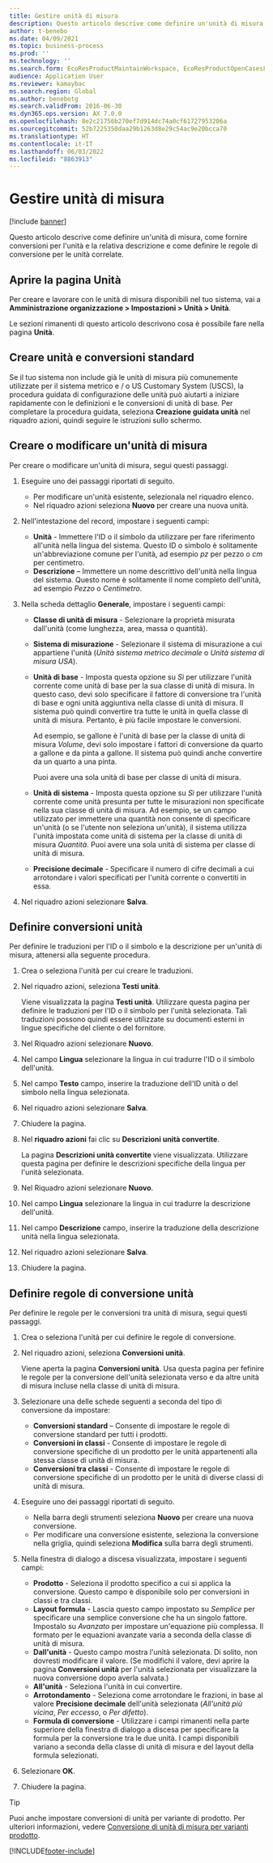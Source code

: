 ```yaml
---
title: Gestire unità di misura
description: Questo articolo descrive come definire un'unità di misura, come fornire conversioni per l'unità e la relativa descrizione e come definire le regole di conversione per le unità correlate.
author: t-benebo
ms.date: 04/09/2021
ms.topic: business-process
ms.prod: ''
ms.technology: ''
ms.search.form: EcoResProductMaintainWorkspace, EcoResProductOpenCasesFormPart, UnitOfMeasure, UnitOfMeasureReportingTranslation, UnitOfMeasureTranslation, UnitOfMeasureConversion, UnitOfMeasureConversionEditOrCreate, UnitOfMeasureLookup, UnitOfMeasureCalculator, UnitOfMeasureWizard, UnitOfMeasureLookupTest
audience: Application User
ms.reviewer: kamaybac
ms.search.region: Global
ms.author: benebotg
ms.search.validFrom: 2016-06-30
ms.dyn365.ops.version: AX 7.0.0
ms.openlocfilehash: 8e2c21756b270ef7d914dc74a0cf61727953206a
ms.sourcegitcommit: 52b7225350daa29b1263d8e29c54ac9e20bcca70
ms.translationtype: HT
ms.contentlocale: it-IT
ms.lasthandoff: 06/03/2022
ms.locfileid: "8863913"
---
```

# <a name="manage-units-of-measure"></a>Gestire unità di misura

[!include [banner](../../includes/banner.md)]

Questo articolo descrive come definire un'unità di misura, come fornire conversioni per l'unità e la relativa descrizione e come definire le regole di conversione per le unità correlate.

## <a name="open-the-units-page"></a>Aprire la pagina Unità

Per creare e lavorare con le unità di misura disponibili nel tuo sistema, vai a **Amministrazione organizzazione \> Impostazioni \> Unità \> Unità**.

Le sezioni rimanenti di questo articolo descrivono cosa è possibile fare nella pagina **Unità**.

## <a name="create-standard-units-and-conversions"></a>Creare unità e conversioni standard

Se il tuo sistema non include già le unità di misura più comunemente utilizzate per il sistema metrico e / o US Customary System (USCS), la procedura guidata di configurazione delle unità può aiutarti a iniziare rapidamente con le definizioni e le conversioni di unità di base. Per completare la procedura guidata, seleziona **Creazione guidata unità** nel riquadro azioni, quindi seguire le istruzioni sullo schermo.

## <a name="create-or-edit-a-unit-of-measure"></a>Creare o modificare un'unità di misura

Per creare o modificare un'unità di misura, segui questi passaggi.

1. Eseguire uno dei passaggi riportati di seguito.

    - Per modificare un'unità esistente, selezionala nel riquadro elenco.
    - Nel riquadro azioni seleziona **Nuovo** per creare una nuova unità.

1. Nell'intestazione del record, impostare i seguenti campi:

    - **Unità** - Immettere l'ID o il simbolo da utilizzare per fare riferimento all'unità nella lingua del sistema. Questo ID o simbolo è solitamente un'abbreviazione comune per l'unità, ad esempio *pz* per pezzo o *cm* per centimetro.
    - **Descrizione** – Immettere un nome descrittivo dell'unità nella lingua del sistema. Questo nome è solitamente il nome completo dell'unità, ad esempio *Pezzo* o *Centimetro*.

1. Nella scheda dettaglio **Generale**, impostare i seguenti campi:<!-- KFM: confirm this:    - **Fixed unit assignment** and **Fixed unit** – These fields have an effect only if you're using the Microsoft Retail Essentials product. If the current unit can be mapped to one of the fixed units that are used by Retail Essentials, set the **Fixed unit assignment** option to *Yes*. Then select the fixed unit in the **Fixed unit** field. -->

    - **Classe di unità di misura** - Selezionare la proprietà misurata dall'unità (come lunghezza, area, massa o quantità).
    - **Sistema di misurazione** - Selezionare il sistema di misurazione a cui appartiene l'unità (*Unità sistema metrico decimale* o *Unità sistema di misura USA*).
    - **Unità di base** - Imposta questa opzione su *Sì* per utilizzare l'unità corrente come unità di base per la sua classe di unità di misura. In questo caso, devi solo specificare il fattore di conversione tra l'unità di base e ogni unità aggiuntiva nella classe di unità di misura. Il sistema può quindi convertire tra tutte le unità in quella classe di unità di misura. Pertanto, è più facile impostare le conversioni.

        Ad esempio, se gallone è l'unità di base per la classe di unità di misura *Volume*, devi solo impostare i fattori di conversione da quarto a gallone e da pinta a gallone. Il sistema può quindi anche convertire da un quarto a una pinta.

        Puoi avere una sola unità di base per classe di unità di misura.

    - **Unità di sistema** - Imposta questa opzione su *Sì* per utilizzare l'unità corrente come unità presunta per tutte le misurazioni non specificate nella sua classe di unità di misura. Ad esempio, se un campo utilizzato per immettere una quantità non consente di specificare un'unità (o se l'utente non seleziona un'unità), il sistema utilizza l'unità impostata come unità di sistema per la classe di unità di misura *Quantità*. Puoi avere una sola unità di sistema per classe di unità di misura.
    - **Precisione decimale** - Specificare il numero di cifre decimali a cui arrotondare i valori specificati per l'unità corrente o convertiti in essa.

1. Nel riquadro azioni selezionare **Salva**.

## <a name="define-unit-translations"></a>Definire conversioni unità

Per definire le traduzioni per l'ID o il simbolo e la descrizione per un'unità di misura, attenersi alla seguente procedura.

1. Crea o seleziona l'unità per cui creare le traduzioni.
1. Nel riquadro azioni, seleziona **Testi unità**.

    Viene visualizzata la pagina **Testi unità**. Utilizzare questa pagina per definire le traduzioni per l'ID o il simbolo per l'unità selezionata. Tali traduzioni possono quindi essere utilizzate su documenti esterni in lingue specifiche del cliente o del fornitore.

1. Nel Riquadro azioni selezionare **Nuovo**.
1. Nel campo **Lingua** selezionare la lingua in cui tradurre l'ID o il simbolo dell'unità.
1. Nel campo **Testo** campo, inserire la traduzione dell'ID unità o del simbolo nella lingua selezionata.
1. Nel riquadro azioni selezionare **Salva**.
1. Chiudere la pagina.
1. Nel **riquadro azioni** fai clic su **Descrizioni unità convertite**.

    La pagina **Descrizioni unità convertite** viene visualizzata. Utilizzare questa pagina per definire le descrizioni specifiche della lingua per l'unità selezionata.

1. Nel Riquadro azioni selezionare **Nuovo**.
1. Nel campo **Lingua** selezionare la lingua in cui tradurre la descrizione dell'unità.
1. Nel campo **Descrizione** campo, inserire la traduzione della descrizione unità nella lingua selezionata.
1. Nel riquadro azioni selezionare **Salva**.
1. Chiudere la pagina.

## <a name="define-unit-conversion-rules"></a>Definire regole di conversione unità

Per definire le regole per le conversioni tra unità di misura, segui questi passaggi.

1. Crea o seleziona l'unità per cui definire le regole di conversione.
1. Nel riquadro azioni, seleziona **Conversioni unità**.

    Viene aperta la pagina **Conversioni unità**. Usa questa pagina per fefinire le regole per la conversione dell'unità selezionata verso e da altre unità di misura incluse nella classe di unità di misura.

1. Selezionare una delle schede seguenti a seconda del tipo di conversione da impostare:

    - **Conversioni standard** – Consente di impostare le regole di conversione standard per tutti i prodotti.
    - **Conversioni in classi** - Consente di impostare le regole di conversione specifiche di un prodotto per le unità appartenenti alla stessa classe di unità di misura.
    - **Conversioni tra classi** - Consente di impostare le regole di conversione specifiche di un prodotto per le unità di diverse classi di unità di misura.

1. Eseguire uno dei passaggi riportati di seguito.

    - Nella barra degli strumenti seleziona **Nuovo** per creare una nuova conversione.
    - Per modificare una conversione esistente, seleziona la conversione nella griglia, quindi seleziona **Modifica** sulla barra degli strumenti.

1. Nella finestra di dialogo a discesa visualizzata, impostare i seguenti campi:

    - **Prodotto** - Seleziona il prodotto specifico a cui si applica la conversione. Questo campo è disponibile solo per conversioni in classi e tra classi.
    - **Layout formula** - Lascia questo campo impostato su *Semplice* per specificare una semplice conversione che ha un singolo fattore. Impostalo su *Avanzato* per impostare un'equazione più complessa. Il formato per le equazioni avanzate varia a seconda della classe di unità di misura.
    - **Dall'unità** - Questo campo mostra l'unità selezionata. Di solito, non dovresti modificare il valore. (Se modifichi il valore, devi aprire la pagina **Conversioni unità** per l'unità selezionata per visualizzare la nuova conversione dopo averla salvata.)
    - **All'unità** - Seleziona l'unità in cui convertire.
    - **Arrotondamento** - Seleziona come arrotondare le frazioni, in base al valore **Precisione decimale** dell'unità selezionata (*All'unità più vicina*, *Per eccesso*, o *Per difetto*).
    - **Formula di conversione** - Utilizzare i campi rimanenti nella parte superiore della finestra di dialogo a discesa per specificare la formula per la conversione tra le due unità. I campi disponibili variano a seconda della classe di unità di misura e del layout della formula selezionati.

1. Selezionare **OK**.
1. Chiudere la pagina.

> [!TIP]
> Puoi anche impostare conversioni di unità per variante di prodotto. Per ulteriori informazioni, vedere [Conversione di unità di misura per varianti prodotto](../uom-conversion-per-product-variant.md).

[!INCLUDE[footer-include](../../../includes/footer-banner.md)]
